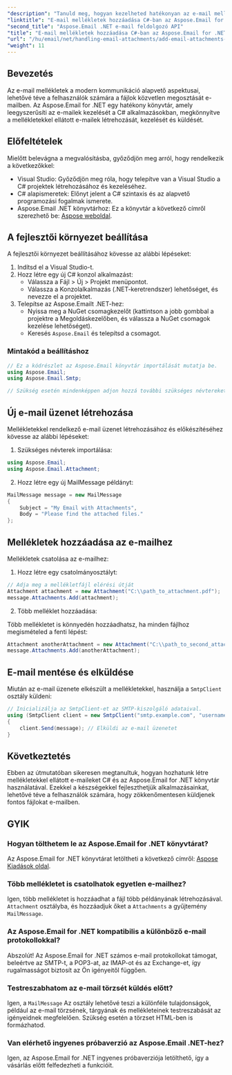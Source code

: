 ```yaml
---
"description": "Tanuld meg, hogyan kezelheted hatékonyan az e-mail mellékleteket C# alkalmazásokban a hatékony Aspose.Email for .NET könyvtár segítségével. Ez az átfogó útmutató bemutatja a beállítási folyamatot és az e-mail üzenetek létrehozását."
"linktitle": "E-mail mellékletek hozzáadása C#-ban az Aspose.Email for .NET használatával"
"second_title": "Aspose.Email .NET e-mail feldolgozó API"
"title": "E-mail mellékletek hozzáadása C#-ban az Aspose.Email for .NET használatával"
"url": "/hu/email/net/handling-email-attachments/add-email-attachments-in-csharp/"
"weight": 11
---
```


## Bevezetés

Az e-mail mellékletek a modern kommunikáció alapvető aspektusai, lehetővé téve a felhasználók számára a fájlok közvetlen megosztását e-mailben. Az Aspose.Email for .NET egy hatékony könyvtár, amely leegyszerűsíti az e-mailek kezelését a C# alkalmazásokban, megkönnyítve a mellékletekkel ellátott e-mailek létrehozását, kezelését és küldését.

## Előfeltételek

Mielőtt belevágna a megvalósításba, győződjön meg arról, hogy rendelkezik a következőkkel:

- Visual Studio: Győződjön meg róla, hogy telepítve van a Visual Studio a C# projektek létrehozásához és kezeléséhez.
- C# alapismeretek: Előnyt jelent a C# szintaxis és az alapvető programozási fogalmak ismerete.
- Aspose.Email .NET könyvtárhoz: Ez a könyvtár a következő címről szerezhető be: [Aspose weboldal](https://products.aspose.com/email/net).

## A fejlesztői környezet beállítása

A fejlesztői környezet beállításához kövesse az alábbi lépéseket:

1. Indítsd el a Visual Studio-t.
2. Hozz létre egy új C# konzol alkalmazást:
   - Válassza a Fájl > Új > Projekt menüpontot.
   - Válassza a Konzolalkalmazás (.NET-keretrendszer) lehetőséget, és nevezze el a projektet.
3. Telepítse az Aspose.Emailt .NET-hez:
   - Nyissa meg a NuGet csomagkezelőt (kattintson a jobb gombbal a projektre a Megoldáskezelőben, és válassza a NuGet csomagok kezelése lehetőséget).
   - Keresés `Aspose.Email` és telepítsd a csomagot.

### Mintakód a beállításhoz

```csharp
// Ez a kódrészlet az Aspose.Email könyvtár importálását mutatja be.
using Aspose.Email;
using Aspose.Email.Smtp;

// Szükség esetén mindenképpen adjon hozzá további szükséges névtereket.
```

## Új e-mail üzenet létrehozása

Mellékletekkel rendelkező e-mail üzenet létrehozásához és előkészítéséhez kövesse az alábbi lépéseket:

1. Szükséges névterek importálása:

```csharp
using Aspose.Email;
using Aspose.Email.Attachment;
```

2. Hozz létre egy új MailMessage példányt:

```csharp
MailMessage message = new MailMessage
{
    Subject = "My Email with Attachments",
    Body = "Please find the attached files."
};
```

## Mellékletek hozzáadása az e-mailhez

Mellékletek csatolása az e-mailhez:

1. Hozz létre egy csatolmányosztályt:

```csharp
// Adja meg a mellékletfájl elérési útját
Attachment attachment = new Attachment("C:\\path_to_attachment.pdf");
message.Attachments.Add(attachment);
```

2. Több melléklet hozzáadása:

Több mellékletet is könnyedén hozzáadhatsz, ha minden fájlhoz megismételed a fenti lépést:

```csharp
Attachment anotherAttachment = new Attachment("C:\\path_to_second_attachment.jpg");
message.Attachments.Add(anotherAttachment);
```

## E-mail mentése és elküldése

Miután az e-mail üzenete elkészült a mellékletekkel, használja a `SmtpClient` osztály küldeni:

```csharp
// Inicializálja az SmtpClient-et az SMTP-kiszolgáló adataival.
using (SmtpClient client = new SmtpClient("smtp.example.com", "username", "password"))
{
    client.Send(message); // Elküldi az e-mail üzenetet
}
```

## Következtetés

Ebben az útmutatóban sikeresen megtanultuk, hogyan hozhatunk létre mellékletekkel ellátott e-maileket C# és az Aspose.Email for .NET könyvtár használatával. Ezekkel a készségekkel fejleszthetjük alkalmazásainkat, lehetővé téve a felhasználók számára, hogy zökkenőmentesen küldjenek fontos fájlokat e-mailben.

## GYIK

### Hogyan tölthetem le az Aspose.Email for .NET könyvtárat?

Az Aspose.Email for .NET könyvtárat letöltheti a következő címről: [Aspose Kiadások oldal](https://releases.aspose.com/email/net/).

### Több mellékletet is csatolhatok egyetlen e-mailhez?

Igen, több mellékletet is hozzáadhat a fájl több példányának létrehozásával. `Attachment` osztályba, és hozzáadjuk őket a `Attachments` a gyűjtemény `MailMessage`.

### Az Aspose.Email for .NET kompatibilis a különböző e-mail protokollokkal?

Abszolút! Az Aspose.Email for .NET számos e-mail protokollokat támogat, beleértve az SMTP-t, a POP3-at, az IMAP-ot és az Exchange-et, így rugalmasságot biztosít az Ön igényeitől függően.

### Testreszabhatom az e-mail törzsét küldés előtt?

Igen, a `MailMessage` Az osztály lehetővé teszi a különféle tulajdonságok, például az e-mail törzsének, tárgyának és mellékleteinek testreszabását az igényeidnek megfelelően. Szükség esetén a törzset HTML-ben is formázhatod.

### Van elérhető ingyenes próbaverzió az Aspose.Email .NET-hez?

Igen, az Aspose.Email for .NET ingyenes próbaverziója letölthető, így a vásárlás előtt felfedezheti a funkcióit.
